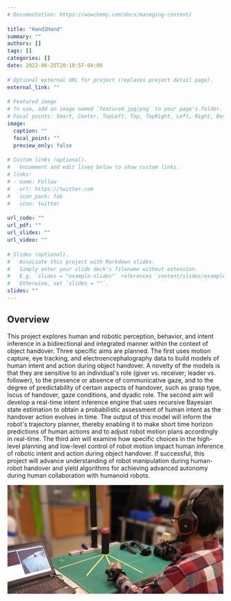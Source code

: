```yaml
---
# Documentation: https://wowchemy.com/docs/managing-content/

title: "Hand2Hand"
summary: ""
authors: []
tags: []
categories: []
date: 2022-06-25T20:10:57-04:00

# Optional external URL for project (replaces project detail page).
external_link: ""

# Featured image
# To use, add an image named `featured.jpg/png` to your page's folder.
# Focal points: Smart, Center, TopLeft, Top, TopRight, Left, Right, BottomLeft, Bottom, BottomRight.
image:
  caption: ""
  focal_point: ""
  preview_only: false

# Custom links (optional).
#   Uncomment and edit lines below to show custom links.
# links:
# - name: Follow
#   url: https://twitter.com
#   icon_pack: fab
#   icon: twitter

url_code: ""
url_pdf: ""
url_slides: ""
url_video: ""

# Slides (optional).
#   Associate this project with Markdown slides.
#   Simply enter your slide deck's filename without extension.
#   E.g. `slides = "example-slides"` references `content/slides/example-slides.md`.
#   Otherwise, set `slides = ""`.
slides: ""
---
```


## Overview

This project explores human and robotic perception, behavior, and intent inference in a bidirectional and integrated manner within the context of object handover. Three specific aims are planned. The first uses motion capture, eye tracking, and electroencephalography data to build models of human intent and action during object handover. A novelty of the models is that they are sensitive to an individual's role (giver vs. receiver; leader vs. follower), to the presence or absence of communicative gaze, and to the degree of predictability of certain aspects of handover, such as grasp type, locus of handover, gaze conditions, and dyadic role. The second aim will develop a real-time intent inference engine that uses recursive Bayesian state estimation to obtain a probabilistic assessment of human intent as the handover action evolves in time. The output of this model will inform the robot's trajectory planner, thereby enabling it to make short time horizon predictions of human actions and to adjust robot motion plans accordingly in real-time. The third aim will examine how specific choices in the high-level planning and low-level control of robot motion impact human inference of robotic intent and action during object handover. If successful, this project will advance understanding of robot manipulation during human-robot handover and yield algorithms for achieving advanced autonomy during human collaboration with humanoid robots.

![s](h2h1.png)
